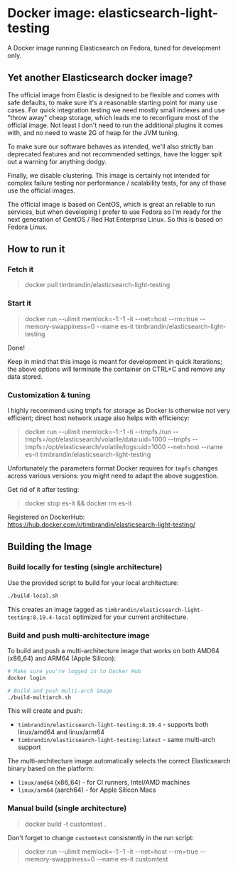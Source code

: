 # Docker image: elasticsearch-light-testing

A Docker image running Elasticsearch on Fedora, tuned for development only.

## Yet another Elasticsearch docker image?

The official image from Elastic is designed to be flexible and comes with safe defaults,
to make sure it's a reasonable starting point for many use cases.
For quick integration testing we need mostly small indexes and use "throw away" cheap storage, which leads me to reconfigure most of the official image.
Not least I don't need to run the additional plugins it comes with, and no need to waste 2G of heap for the JVM tuning.

To make sure our software behaves as intended, we'll also strictly ban deprecated features and not recommended settings, have the logger spit out a warning for anything dodgy.

Finally, we disable clustering. This image is certainly not intended for complex failure testing nor performance / scalability tests, for any of those use the official images.

The official image is based on CentOS, which is great an reliable to run services, but when developing I prefer to use Fedora so I'm ready for the next generation of CentOS / Red Hat Enterprise Linux. So this is based on Fedora Linux.

## How to run it

### Fetch it

> docker pull timbrandin/elasticsearch-light-testing

### Start it

> docker run --ulimit memlock=-1:-1 -it --net=host --rm=true --memory-swappiness=0 --name es-it timbrandin/elasticsearch-light-testing

Done!

Keep in mind that this image is meant for development in quick iterations; the above options will terminate the container on CTRL+C and remove any data stored.

### Customization & tuning

I highly recommend using tmpfs for storage as Docker is otherwise not very efficient; direct host network usage also helps with efficiency:

> docker run --ulimit memlock=-1:-1 -ti --tmpfs /run --tmpfs=/opt/elasticsearch/volatile/data:uid=1000 --tmpfs --tmpfs=/opt/elasticsearch/volatile/logs:uid=1000 --net=host --name es-it timbrandin/elasticsearch-light-testing

Unfortunately the parameters format Docker requires for `tmpfs` changes across various versions:
you might need to adapt the above suggestion.

Get rid of it after testing:

> docker stop es-it && docker rm es-it

Registered on DockerHub: https://hub.docker.com/r/timbrandin/elasticsearch-light-testing/ 

## Building the Image

### Build locally for testing (single architecture)

Use the provided script to build for your local architecture:

```bash
./build-local.sh
```

This creates an image tagged as `timbrandin/elasticsearch-light-testing:8.19.4-local` optimized for your current architecture.

### Build and push multi-architecture image

To build and push a multi-architecture image that works on both AMD64 (x86_64) and ARM64 (Apple Silicon):

```bash
# Make sure you're logged in to Docker Hub
docker login

# Build and push multi-arch image
./build-multiarch.sh
```

This will create and push:
- `timbrandin/elasticsearch-light-testing:8.19.4` - supports both linux/amd64 and linux/arm64
- `timbrandin/elasticsearch-light-testing:latest` - same multi-arch support

The multi-architecture image automatically selects the correct Elasticsearch binary based on the platform:
- `linux/amd64` (x86_64) - for CI runners, Intel/AMD machines
- `linux/arm64` (aarch64) - for Apple Silicon Macs

### Manual build (single architecture)

> docker build -t customtest .

Don't forget to change `customtest` consistently in the run script:

> docker run --ulimit memlock=-1:-1 -it --net=host --rm=true --memory-swappiness=0 --name es-it customtest

